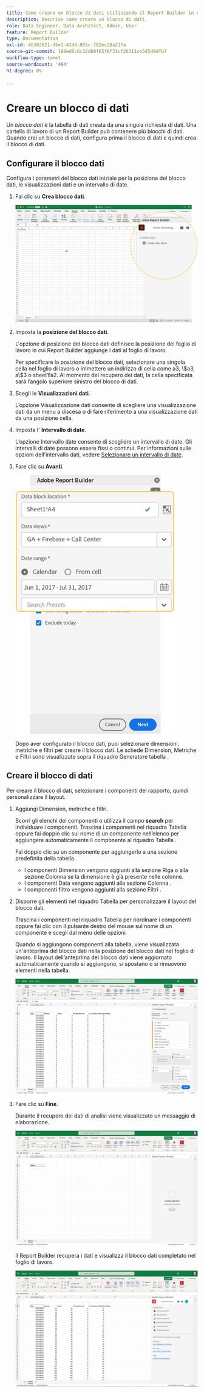 ```yaml
---
title: Come creare un blocco di dati utilizzando il Report Builder in CJA
description: Descrive come creare un blocco di dati.
role: Data Engineer, Data Architect, Admin, User
feature: Report Builder
type: Documentation
exl-id: 46382621-d5e1-41d6-865c-782ec28a21fa
source-git-commit: 188ed6c6c32db9f65f6f31cf26311ce545d9dfb7
workflow-type: tm+mt
source-wordcount: '464'
ht-degree: 0%

---
```


# Creare un blocco di dati

Un *blocco dati* è la tabella di dati creata da una singola richiesta di dati. Una cartella di lavoro di un Report Builder può contenere più blocchi di dati. Quando crei un blocco di dati, configura prima il blocco di dati e quindi crea il blocco di dati.

## Configurare il blocco dati

Configura i parametri del blocco dati iniziale per la posizione del blocco dati, le visualizzazioni dati e un intervallo di date.

1. Fai clic su **Crea blocco dati**.

   ![](./assets/create_db.png)

1. Imposta la **posizione del blocco dati**.

   L&#39;opzione di posizione del blocco dati definisce la posizione del foglio di lavoro in cui Report Builder aggiunge i dati al foglio di lavoro.

   Per specificare la posizione del blocco dati, selezionare una singola cella nel foglio di lavoro o immettere un indirizzo di cella come a3, \\\$a3, a\\$3 o sheet1!a2. Al momento del recupero dei dati, la cella specificata sarà l’angolo superiore sinistro del blocco di dati.

1. Scegli le **Visualizzazioni dati**.

   L’opzione Visualizzazione dati consente di scegliere una visualizzazione dati da un menu a discesa o di fare riferimento a una visualizzazione dati da una posizione cella.

1. Imposta l&#39; **Intervallo di date**.

   L’opzione Intervallo date consente di scegliere un intervallo di date. Gli intervalli di date possono essere fissi o continui. Per informazioni sulle opzioni dell&#39;intervallo dati, vedere [Selezionare un intervallo di date](select-date-range.md).

1. Fare clic su **Avanti**.

   ![](./assets/choose_date_data_view3.png)

   Dopo aver configurato il blocco dati, puoi selezionare dimensioni, metriche e filtri per creare il blocco dati. Le schede Dimension, Metriche e Filtri sono visualizzate sopra il riquadro Generatore tabella .
<!--
    ![](./assets/image9.png)
  -->


## Creare il blocco di dati

Per creare il blocco di dati, selezionare i componenti del rapporto, quindi personalizzare il layout.

1. Aggiungi Dimension, metriche e filtri.

   Scorri gli elenchi dei componenti o utilizza il campo **search** per individuare i componenti. Trascina i componenti nel riquadro Tabella oppure fai doppio clic sul nome di un componente nell’elenco per aggiungere automaticamente il componente al riquadro Tabella .

   Fai doppio clic su un componente per aggiungerlo a una sezione predefinita della tabella.

   - I componenti Dimension vengono aggiunti alla sezione Riga o alla sezione Colonna se la dimensione è già presente nelle colonne.
   - I componenti Data vengono aggiunti alla sezione Colonna .
   - I componenti filtro vengono aggiunti alla sezione Filtri .

1. Disporre gli elementi nel riquadro Tabella per personalizzare il layout del blocco dati.

   Trascina i componenti nel riquadro Tabella per riordinare i componenti oppure fai clic con il pulsante destro del mouse sul nome di un componente e scegli dal menu delle opzioni.

   Quando si aggiungono componenti alla tabella, viene visualizzata un&#39;anteprima del blocco dati nella posizione del blocco dati nel foglio di lavoro. Il layout dell’anteprima del blocco dati viene aggiornato automaticamente quando si aggiungono, si spostano o si rimuovono elementi nella tabella.

   ![](./assets/image10.png)

1. Fare clic su **Fine**.

   Durante il recupero dei dati di analisi viene visualizzato un messaggio di elaborazione.

   ![](./assets/image11.png)

   Il Report Builder recupera i dati e visualizza il blocco dati completato nel foglio di lavoro.

   ![](./assets/image12.png)
